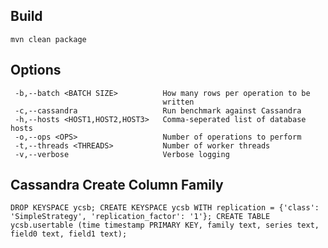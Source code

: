 Build
-----
```
mvn clean package
```

Options
-------
```
 -b,--batch <BATCH SIZE>          How many rows per operation to be
                                  written
 -c,--cassandra                   Run benchmark against Cassandra
 -h,--hosts <HOST1,HOST2,HOST3>   Comma-seperated list of database hosts
 -o,--ops <OPS>                   Number of operations to perform
 -t,--threads <THREADS>           Number of worker threads
 -v,--verbose                     Verbose logging
 ```

 Cassandra Create Column Family
 ------------------------------
 ```
DROP KEYSPACE ycsb; CREATE KEYSPACE ycsb WITH replication = {'class': 'SimpleStrategy', 'replication_factor': '1'}; CREATE TABLE ycsb.usertable (time timestamp PRIMARY KEY, family text, series text, field0 text, field1 text);
 ```